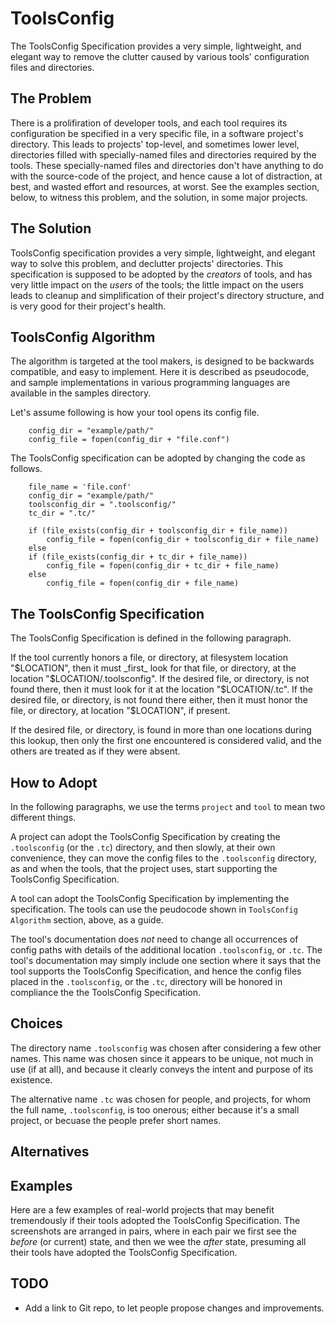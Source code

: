 ToolsConfig
===========

The ToolsConfig Specification provides a very simple, lightweight, and elegant
way to remove the clutter caused by various tools' configuration files and
directories.

The Problem
-----------

There is a prolifiration of developer tools, and each tool requires its
configuration be specified in a very specific file, in a software project's
directory. This leads to projects' top-level, and sometimes lower level,
directories filled with specially-named files and directories required by the
tools. These specially-named files and directories don't have anything to do
with the source-code of the project, and hence cause a lot of distraction, at
best, and wasted effort and resources, at worst. See the examples section,
below, to witness this problem, and the solution, in some major projects.

The Solution
------------

ToolsConfig specification provides a very simple, lightweight, and elegant way
to solve this problem, and declutter projects' directories. This specification
is supposed to be adopted by the _creators_ of tools, and has very little impact
on the _users_ of the tools; the little impact on the users leads to cleanup and
simplification of their project's directory structure, and is very good for
their project's health.

ToolsConfig Algorithm
---------------------

The algorithm is targeted at the tool makers, is designed to be backwards
compatible, and easy to implement. Here it is described as pseudocode, and
sample implementations in various programming languages are available in the
samples directory.

Let's assume following is how your tool opens its config file.

```
    config_dir = "example/path/"
    config_file = fopen(config_dir + "file.conf")
```

The ToolsConfig specification can be adopted by changing the code as follows.

```
    file_name = 'file.conf'
    config_dir = "example/path/"
    toolsconfig_dir = ".toolsconfig/"
    tc_dir = ".tc/"

    if (file_exists(config_dir + toolsconfig_dir + file_name))
        config_file = fopen(config_dir + toolsconfig_dir + file_name)
    else
    if (file_exists(config_dir + tc_dir + file_name))
        config_file = fopen(config_dir + tc_dir + file_name)
    else
        config_file = fopen(config_dir + file_name)
```

The ToolsConfig Specification
-----------------------------

The ToolsConfig Specification is defined in the following paragraph.

If the tool currently honors a file, or directory, at filesystem location
"$LOCATION", then it must _first_ look for that file, or directory, at the
location "$LOCATION/.toolsconfig". If the desired file, or directory, is not
found there, then it must look for it at the location "$LOCATION/.tc". If the
desired file, or directory, is not found there either, then it must honor the
file, or directory, at location "$LOCATION", if present.

If the desired file, or directory, is found in more than one locations during
this lookup, then only the first one encountered is considered valid, and the
others are treated as if they were absent.

How to Adopt
------------

In the following paragraphs, we use the terms `project` and `tool` to mean two
different things.

A project can adopt the ToolsConfig Specification by creating the `.toolsconfig`
(or the `.tc`) directory, and then slowly, at their own convenience, they can
move the config files to the `.toolsconfig` directory, as and when the tools,
that the project uses, start supporting the ToolsConfig Specification.

A tool can adopt the ToolsConfig Specification by implementing the
specification. The tools can use the peudocode shown in `ToolsConfig Algorithm`
section, above, as a guide.

The tool's documentation does _not_ need to change all occurrences of config
paths with details of the additional location `.toolsconfig`, or `.tc`. The
tool's documentation may simply include one section where it says that the tool
supports the ToolsConfig Specification, and hence the config files placed in the
`.toolsconfig`, or the `.tc`, directory will be honored in compliance the the
ToolsConfig Specification.

Choices
-------

The directory name `.toolsconfig` was chosen after considering a few other
names. This name was chosen since it appears to be unique, not much in use (if
at all), and because it clearly conveys the intent and purpose of its existence.

The alternative name `.tc` was chosen for people, and projects, for whom the
full name, `.toolsconfig`, is too onerous; either because it's a small project,
or becuase the people prefer short names.

Alternatives
------------

Examples
--------

Here are a few examples of real-world projects that may benefit tremendously if
their tools adopted the ToolsConfig Specification. The screenshots are arranged
in pairs, where in each pair we first see the _before_ (or current) state, and
then we wee the _after_ state, presuming all their tools have adopted the
ToolsConfig Specification.

TODO
----

- Add a link to Git repo, to let people propose changes and improvements.
